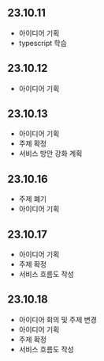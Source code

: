 ## 23.10.11
- 아이디어 기획
- typescript 학습

## 23.10.12
- 아이디어 기획

## 23.10.13
- 아이디어 기획
- 주제 확정
- 서비스 방안 강화 계획

## 23.10.16
- 주제 폐기
- 아이디어 기획

## 23.10.17
- 아이디어 기획
- 주제 확정
- 서비스 흐름도 작성

## 23.10.18
- 아이디어 회의 및 주제 변경
- 아이디어 기획
- 주제 확정
- 서비스 흐름도 작성
